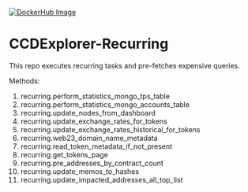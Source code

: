 [![DockerHub Image](https://github.com/ccdexplorer/ccdexplorer-recurring/actions/workflows/docker-image.yml/badge.svg?branch=main)](https://github.com/ccdexplorer/ccdexplorer-recurring/actions/workflows/docker-image.yml)
# CCDExplorer-Recurring

This repo executes recurring tasks and pre-fetches expensive queries.

Methods:
1. recurring.perform_statistics_mongo_tps_table
2. recurring.perform_statistics_mongo_accounts_table
3. recurring.update_nodes_from_dashboard
4. recurring.update_exchange_rates_for_tokens
5. recurring.update_exchange_rates_historical_for_tokens
6. recurring.web23_domain_name_metadata
7. recurring.read_token_metadata_if_not_present
8. recurring.get_tokens_page
9. recurring.pre_addresses_by_contract_count
10. recurring.update_memos_to_hashes
11. recurring.update_impacted_addresses_all_top_list
